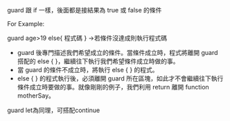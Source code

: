 guard 跟 if 一樣，後面都是接結果為 true 或 false 的條件

For Example:

guard age>19 else{
	程式碼
}
->若條件沒達成則執行程式碼

-   guard 後專門描述我們希望成立的條件。當條件成立時，程式將離開 guard 搭配的 else { }，繼續往下執行我們希望條件成立時做的事。
-   當 guard 的條件不成立時，將執行 else { } 的程式。
-   else { } 的程式執行後，必須離開 guard 所在區塊，如此才不會繼續往下執行條件成立時要做的事。就像剛剛的例子，我們利用 return 離開 function motherSay。

guard let為同理，可搭配continue